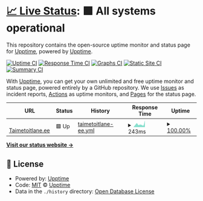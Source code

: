 # [📈 Live Status](https://upptime.github.io/upptime): <!--live status--> **🟩 All systems operational**

This repository contains the open-source uptime monitor and status page for [Upptime](https://upptime.js.org), powered by [Upptime](https://github.com/upptime/upptime).

[![Uptime CI](https://github.com/koj-co/upptime/workflows/Uptime%20CI/badge.svg)](https://github.com/koj-co/upptime/actions?query=workflow%3A%22Uptime+CI%22)
[![Response Time CI](https://github.com/koj-co/upptime/workflows/Response%20Time%20CI/badge.svg)](https://github.com/koj-co/upptime/actions?query=workflow%3A%22Response+Time+CI%22)
[![Graphs CI](https://github.com/koj-co/upptime/workflows/Graphs%20CI/badge.svg)](https://github.com/koj-co/upptime/actions?query=workflow%3A%22Graphs+CI%22)
[![Static Site CI](https://github.com/koj-co/upptime/workflows/Static%20Site%20CI/badge.svg)](https://github.com/koj-co/upptime/actions?query=workflow%3A%22Static+Site+CI%22)
[![Summary CI](https://github.com/koj-co/upptime/workflows/Summary%20CI/badge.svg)](https://github.com/koj-co/upptime/actions?query=workflow%3A%22Summary+CI%22)

With [Upptime](https://upptime.js.org), you can get your own unlimited and free uptime monitor and status page, powered entirely by a GitHub repository. We use [Issues](https://github.com/upptime/upptime/issues) as incident reports, [Actions](https://github.com/upptime/upptime/actions) as uptime monitors, and [Pages](https://upptime.github.io/upptime) for the status page.

<!--start: status pages-->
<!-- This summary is generated by Upptime (https://github.com/upptime/upptime) -->
<!-- Do not edit this manually, your changes will be overwritten -->
<!-- prettier-ignore -->
| URL | Status | History | Response Time | Uptime |
| --- | ------ | ------- | ------------- | ------ |
| <img alt="" src="https://favicons.githubusercontent.com/www.taimetoitlane.ee" height="13"> [Taimetoitlane.ee](https://www.taimetoitlane.ee) | 🟩 Up | [taimetoitlane-ee.yml](https://github.com/gregorlaan/upptime/commits/master/history/taimetoitlane-ee.yml) | <details><summary><img alt="Response time graph" src="./graphs/taimetoitlane-ee/response-time-week.png" height="20"> 243ms</summary><br><a href="https://gregorlaan.github.io/upptime/history/taimetoitlane-ee"><img alt="Response time 234" src="https://img.shields.io/endpoint?url=https%3A%2F%2Fraw.githubusercontent.com%2Fgregorlaan%2Fupptime%2Fmaster%2Fapi%2Ftaimetoitlane-ee%2Fresponse-time.json"></a><br><a href="https://gregorlaan.github.io/upptime/history/taimetoitlane-ee"><img alt="24-hour response time 274" src="https://img.shields.io/endpoint?url=https%3A%2F%2Fraw.githubusercontent.com%2Fgregorlaan%2Fupptime%2Fmaster%2Fapi%2Ftaimetoitlane-ee%2Fresponse-time-day.json"></a><br><a href="https://gregorlaan.github.io/upptime/history/taimetoitlane-ee"><img alt="7-day response time 243" src="https://img.shields.io/endpoint?url=https%3A%2F%2Fraw.githubusercontent.com%2Fgregorlaan%2Fupptime%2Fmaster%2Fapi%2Ftaimetoitlane-ee%2Fresponse-time-week.json"></a><br><a href="https://gregorlaan.github.io/upptime/history/taimetoitlane-ee"><img alt="30-day response time 234" src="https://img.shields.io/endpoint?url=https%3A%2F%2Fraw.githubusercontent.com%2Fgregorlaan%2Fupptime%2Fmaster%2Fapi%2Ftaimetoitlane-ee%2Fresponse-time-month.json"></a><br><a href="https://gregorlaan.github.io/upptime/history/taimetoitlane-ee"><img alt="1-year response time 234" src="https://img.shields.io/endpoint?url=https%3A%2F%2Fraw.githubusercontent.com%2Fgregorlaan%2Fupptime%2Fmaster%2Fapi%2Ftaimetoitlane-ee%2Fresponse-time-year.json"></a></details> | <details><summary><a href="https://gregorlaan.github.io/upptime/history/taimetoitlane-ee">100.00%</a></summary><a href="https://gregorlaan.github.io/upptime/history/taimetoitlane-ee"><img alt="All-time uptime 100.00%" src="https://img.shields.io/endpoint?url=https%3A%2F%2Fraw.githubusercontent.com%2Fgregorlaan%2Fupptime%2Fmaster%2Fapi%2Ftaimetoitlane-ee%2Fuptime.json"></a><br><a href="https://gregorlaan.github.io/upptime/history/taimetoitlane-ee"><img alt="24-hour uptime 100.00%" src="https://img.shields.io/endpoint?url=https%3A%2F%2Fraw.githubusercontent.com%2Fgregorlaan%2Fupptime%2Fmaster%2Fapi%2Ftaimetoitlane-ee%2Fuptime-day.json"></a><br><a href="https://gregorlaan.github.io/upptime/history/taimetoitlane-ee"><img alt="7-day uptime 100.00%" src="https://img.shields.io/endpoint?url=https%3A%2F%2Fraw.githubusercontent.com%2Fgregorlaan%2Fupptime%2Fmaster%2Fapi%2Ftaimetoitlane-ee%2Fuptime-week.json"></a><br><a href="https://gregorlaan.github.io/upptime/history/taimetoitlane-ee"><img alt="30-day uptime 100.00%" src="https://img.shields.io/endpoint?url=https%3A%2F%2Fraw.githubusercontent.com%2Fgregorlaan%2Fupptime%2Fmaster%2Fapi%2Ftaimetoitlane-ee%2Fuptime-month.json"></a><br><a href="https://gregorlaan.github.io/upptime/history/taimetoitlane-ee"><img alt="1-year uptime 100.00%" src="https://img.shields.io/endpoint?url=https%3A%2F%2Fraw.githubusercontent.com%2Fgregorlaan%2Fupptime%2Fmaster%2Fapi%2Ftaimetoitlane-ee%2Fuptime-year.json"></a></details>

<!--end: status pages-->

[**Visit our status website →**](https://upptime.github.io/upptime)

## 📄 License

- Powered by: [Upptime](https://github.com/upptime/upptime)
- Code: [MIT](./LICENSE) © [Upptime](https://upptime.js.org)
- Data in the `./history` directory: [Open Database License](https://opendatacommons.org/licenses/odbl/1-0/)
